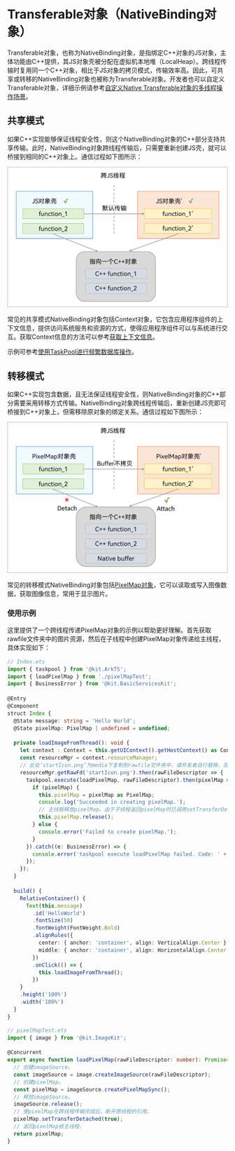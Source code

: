 # Transferable对象（NativeBinding对象）


Transferable对象，也称为NativeBinding对象，是指绑定C++对象的JS对象，主体功能由C++提供，其JS对象壳被分配在虚拟机本地堆（LocalHeap）。跨线程传输时复用同一个C++对象，相比于JS对象的拷贝模式，传输效率高。因此，可共享或转移的NativeBinding对象也被称为Transferable对象。开发者也可以自定义Transferable对象，详细示例请参考[自定义Native Transferable对象的多线程操作场景](napi-coerce-to-native-binding-object.md)。


## 共享模式

如果C++实现能够保证线程安全性，则这个NativeBinding对象的C++部分支持共享传输。此时，NativeBinding对象跨线程传输后，只需要重新创建JS壳，就可以桥接到相同的C++对象上。通信过程如下图所示：


![nativeBinding](figures/nativeBinding.png)


常见的共享模式NativeBinding对象包括Context对象，它包含应用程序组件的上下文信息，提供访问系统服务和资源的方式，使得应用程序组件可以与系统进行交互。获取Context信息的方法可以参考[获取上下文信息](../application-models/application-context-stage.md)。

示例可参考[使用TaskPool进行频繁数据库操作](batch-database-operations-guide.md#使用taskpool进行频繁数据库操作)。


## 转移模式

如果C++实现包含数据，且无法保证线程安全性，则NativeBinding对象的C++部分需要采用转移方式传输。NativeBinding对象跨线程传输后，重新创建JS壳即可桥接到C++对象上，但需移除原对象的绑定关系。通信过程如下图所示：

![nativeBinding_transfer](figures/nativeBinding_transfer.png)

常见的转移模式NativeBinding对象包括[PixelMap对象](../reference/apis-image-kit/js-apis-image.md#imagecreatepixelmap8)，它可以读取或写入图像数据，获取图像信息，常用于显示图片。

### 使用示例

这里提供了一个跨线程传递PixelMap对象的示例以帮助更好理解。首先获取rawfile文件夹中的图片资源，然后在子线程中创建PixelMap对象传递给主线程，具体实现如下：

```ts
// Index.ets
import { taskpool } from '@kit.ArkTS';
import { loadPixelMap } from './pixelMapTest';
import { BusinessError } from '@kit.BasicServicesKit';

@Entry
@Component
struct Index {
  @State message: string = 'Hello World';
  @State pixelMap: PixelMap | undefined = undefined;

  private loadImageFromThread(): void {
    let context : Context = this.getUIContext().getHostContext() as Context;
    const resourceMgr = context.resourceManager;
    // 此处‘startIcon.png’为media下复制到rawfile文件夹中，请开发者自行替换，否则imageSource创建失败会导致后续无法正常执行。
    resourceMgr.getRawFd('startIcon.png').then(rawFileDescriptor => {
      taskpool.execute(loadPixelMap, rawFileDescriptor).then(pixelMap => {
        if (pixelMap) {
          this.pixelMap = pixelMap as PixelMap;
          console.log('Succeeded in creating pixelMap.');
          // 主线程释放pixelMap。由于子线程返回pixelMap时已调用setTransferDetached，所以此处能够立即释放pixelMap。
          this.pixelMap.release();
        } else {
          console.error('Failed to create pixelMap.');
        }
      }).catch((e: BusinessError) => {
        console.error('taskpool execute loadPixelMap failed. Code: ' + e.code + ', message: ' + e.message);
      });
    });
  }

  build() {
    RelativeContainer() {
      Text(this.message)
        .id('HelloWorld')
        .fontSize(50)
        .fontWeight(FontWeight.Bold)
        .alignRules({
          center: { anchor: 'container', align: VerticalAlign.Center },
          middle: { anchor: 'container', align: HorizontalAlign.Center }
        })
        .onClick(() => {
          this.loadImageFromThread();
        })
    }
    .height('100%')
    .width('100%')
  }
}
```

```ts
// pixelMapTest.ets
import { image } from '@kit.ImageKit';

@Concurrent
export async function loadPixelMap(rawFileDescriptor: number): Promise<PixelMap> {
  // 创建imageSource。
  const imageSource = image.createImageSource(rawFileDescriptor);
  // 创建pixelMap。
  const pixelMap = imageSource.createPixelMapSync();
  // 释放imageSource。
  imageSource.release();
  // 使pixelMap在跨线程传输完成后，断开原线程的引用。
  pixelMap.setTransferDetached(true);
  // 返回pixelMap给主线程。
  return pixelMap;
}
```

